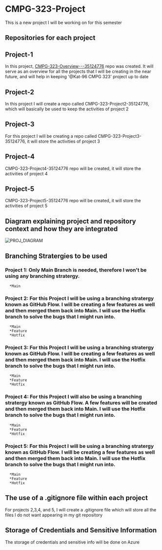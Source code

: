 # CMPG-323-Project
This is a new project I will be working on for this semester

## Repositories for each project 

## Project-1

In this project, [CMPG-323-Overview---35124776](https://github.com/Kat-96/CMPG-323-Overview---35124776) repo was created. It will serve as an overview for all the projects that I will be creating in the near future, and will help in keeping '@Kat-96 CMPG 323' project up to date

## Project-2

In this project I will create a repo called CMPG-323-Project2-35124776, which will basically be used to keep the activities of project 2

## Project-3

For this project I will be creating a repo called CMPG-323-Project3-35124776, it will store the activities of project 3

## Project-4

CMPG-323-Project4-35124776 repo will be created, it will store the activities of project 4

## Project-5

CMPG-323-Project5-35124776 repo will be created, it will store the activities of project 5

## Diagram explaining project and repository context and how they are integrated
  ![PROJ_DIAGRAM](https://user-images.githubusercontent.com/90704811/185258451-8a78f6f5-faba-469d-b534-e618be914134.png)

## Branching Stratergies to be used
  ### Project 1: Only Main Branch is needed, therefore I won't be using any branching stratergy.
      *Main
  
  ### Project 2: For this Project I will be using a branching stratergy known as GitHub Flow. I will be creating a few features as well and then merged them back into       Main. I will use the Hotfix branch to solve the bugs that I might run into.
      *Main
      *Feature
      *Hotfix  
      
   ### Project 3: For this Project I will be using a branching stratergy known as GitHub Flow. I will be creating a few features as well and then merged them back into       Main. I will use the Hotfix branch to solve the bugs that I might run into.
      *Main
      *Feature
      *Hotfix 
      
  ### Project 4: For this Project I will also be using a branching stratergy known as GitHub Flow. A few features will be created and then merged them back into             Main. I will use the Hotfix branch to solve the bugs that I might run into.
      *Main
      *Feature
      *Hotfix 
      
   ### Project 5: For this Project I will be using a branching stratergy known as GitHub Flow. I will be creating a few features as well and then merged them back into       Main. I will use the Hotfix branch to solve the bugs that I might run into.
      *Main
      *Feature
      *Hotfix 
    
 ## The use of a .gitignore file within each project
   For projects 2,3,4, and 5, I will create a .gitignore file which will store all the files I do not want appearing in my git repository

 ## Storage of Credentials and Sensitive Information
  The storage of credentials and sensitive info will be done on Azure
